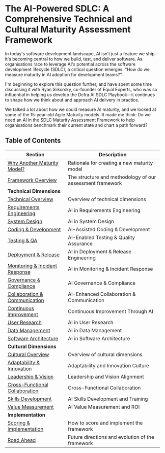 # The AI-Powered SDLC: A Comprehensive Technical and Cultural Maturity Assessment Framework

In today's software development landscape, AI isn't just a feature we ship—it's becoming central to how we build, test, and deliver software. As organisations race to leverage AI's potential across the software development lifecycle (SDLC), a critical question emerges: "How do we measure maturity in AI adoption for development teams?"

I'm beginning to explore this question further, and have spent some time discussing it with Ryan Siikorsky, co-founder of Equal Experts, who was so influential in helping us develop the Defra AI SDLC Playbook—it continues to shape how we think about and approach AI delivery in practice.

We talked a lot about how we could measure AI maturity, and we looked at some of the 15-year-old Agile Maturity models. It made me think: Do we need an AI in the SDLC Maturity Assessment Framework to help organisations benchmark their current state and chart a path forward?

## Table of Contents

| Section | Description |
|---------|-------------|
| [Why Another Maturity Model?](/introduction/why-another-maturity-model.md) | Rationale for creating a new maturity model |
| [Framework Overview](/introduction/ai-sdlc-maturity-assessment-framework.md) | The structure and methodology of our assessment framework |
| **Technical Dimensions** | |
| [Technical Overview](/technical-dimensions/overview.md) | Overview of technical dimensions |
| [Requirements Engineering](/technical-dimensions/requirements-engineering.md) | AI in Requirements Engineering |
| [System Design](/technical-dimensions/system-design.md) | AI in System Design |
| [Coding & Development](/technical-dimensions/coding-development.md) | AI-Assisted Coding & Development |
| [Testing & QA](/technical-dimensions/testing-quality-assurance.md) | AI-Enabled Testing & Quality Assurance |
| [Deployment & Release](/technical-dimensions/deployment-release-engineering.md) | AI in Deployment & Release Engineering |
| [Monitoring & Incident Response](/technical-dimensions/monitoring-incident-response.md) | AI in Monitoring & Incident Response |
| [Governance & Compliance](/technical-dimensions/governance-compliance.md) | AI Governance & Compliance |
| [Collaboration & Communication](/technical-dimensions/collaboration-communication.md) | AI-Enhanced Collaboration & Communication |
| [Continuous Improvement](/technical-dimensions/continuous-improvement.md) | Continuous Improvement Through AI |
| [User Research](/technical-dimensions/user-research.md) | AI in User Research |
| [Data Management](/technical-dimensions/data-management.md) | AI in Data Management |
| [Software Architecture](/technical-dimensions/software-architecture.md) | AI in Software Architecture |
| **Cultural Dimensions** | |
| [Cultural Overview](/cultural-dimensions/overview.md) | Overview of cultural dimensions |
| [Adaptability & Innovation](/cultural-dimensions/adaptability-innovation.md) | Adaptability and Innovation Culture |
| [Leadership & Vision](/cultural-dimensions/leadership-vision.md) | Leadership and Vision Alignment |
| [Cross-Functional Collaboration](/cultural-dimensions/cross-functional-collaboration.md) | Cross-Functional Collaboration |
| [Skills Development](/cultural-dimensions/skills-development.md) | AI Skills Development and Training |
| [Value Measurement](/cultural-dimensions/value-measurement.md) | AI Value Measurement and ROI |
| **Implementation** | |
| [Scoring & Implementation](/implementation/scoring-implementation.md) | How to score and implement the framework |
| [Road Ahead](/implementation/road-ahead.md) | Future directions and evolution of the framework |
